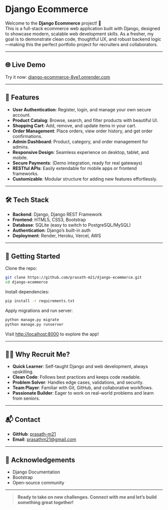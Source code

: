 # Django Ecommerce

Welcome to the **Django Ecommerce** project! 🚀  
This is a full-stack ecommerce web application built with Django, designed to showcase modern, scalable web development skills. As a fresher, my goal is to demonstrate clean code, thoughtful UX, and robust backend logic—making this the perfect portfolio project for recruiters and collaborators.

---

## 🌐 Live Demo

Try it now: [django-ecommerce-8ye1.onrender.com](https://django-ecommerce-8ye1.onrender.com/)

---

## 🌟 Features

- **User Authentication**: Register, login, and manage your own secure account.
- **Product Catalog**: Browse, search, and filter products with beautiful UI.
- **Shopping Cart**: Add, remove, and update items in your cart.
- **Order Management**: Place orders, view order history, and get order confirmations.
- **Admin Dashboard**: Product, category, and order management for admins.
- **Responsive Design**: Seamless experience on desktop, tablet, and mobile.
- **Secure Payments**: (Demo integration, ready for real gateways)
- **RESTful APIs**: Easily extendable for mobile apps or frontend frameworks.
- **Customizable**: Modular structure for adding new features effortlessly.

---



## 🛠️ Tech Stack

- **Backend**: Django, Django REST Framework
- **Frontend**: HTML5, CSS3, Bootstrap
- **Database**: SQLite (easy to switch to PostgreSQL/MySQL)
- **Authentication**: Django’s built-in auth
- **Deployment**: Render, Heroku, Vercel, AWS

---

## 🚀 Getting Started

Clone the repo:
```bash
git clone https://github.com/prasath-m21/django-ecommerce.git
cd django-ecommerce
```

Install dependencies:
```bash
pip install -r requirements.txt
```

Apply migrations and run server:
```bash
python manage.py migrate
python manage.py runserver
```
Visit [http://localhost:8000](http://localhost:8000) to explore the app!

---

## 🧑‍💻 Why Recruit Me?

- **Quick Learner**: Self-taught Django and web development, always upskilling.
- **Clean Code**: Follows best practices and keeps code readable.
- **Problem Solver**: Handles edge cases, validations, and security.
- **Team Player**: Familiar with Git, GitHub, and collaborative workflows.
- **Passionate Builder**: Eager to work on real-world problems and learn from seniors.

---

## 📬 Contact

- **GitHub**: [prasath-m21](https://github.com/prasath-m21)
- **Email**: prasathm21@gmail.com

---

## 🙏 Acknowledgements

- Django Documentation
- Bootstrap
- Open-source community

---

> **Ready to take on new challenges. Connect with me and let’s build something great together!**
